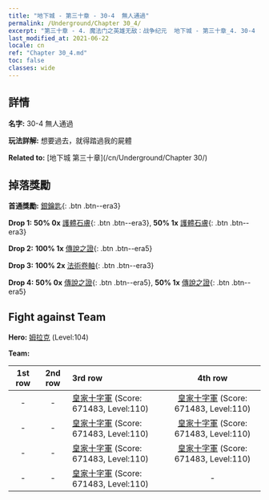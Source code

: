 ```yaml
---
title: "地下城 - 第三十章 - 30-4  無人通過"
permalink: /Underground/Chapter 30_4/
excerpt: "第三十章 - 4. 魔法门之英雄无敌：战争纪元  地下城 - 第三十章_4. 30-4  無人通過"
last_modified_at: 2021-06-22
locale: cn
ref: "Chapter 30_4.md"
toc: false
classes: wide
---
```


## 詳情

 **名字:** 30-4  無人通過

 **玩法詳解:**       想要過去，就得踏過我的屍體

 **Related to:** [地下城 第三十章](/cn/Underground/Chapter 30/)

## 掉落獎勵

 **首通獎勵:** [銀鑰匙](/cn/Items/con_693/){: .btn .btn--era3}

 **Drop 1:** **50% 0x** [護體石膚](/cn/Items/her_452/){: .btn .btn--era3}, **50% 1x** [護體石膚](/cn/Items/her_452/){: .btn .btn--era3}

 **Drop 2:** **100% 1x** [傳說之證](/cn/Items/mat_102/){: .btn .btn--era5}

 **Drop 3:** **100% 2x** [法術卷軸](/cn/Items/con_694/){: .btn .btn--era3}

 **Drop 4:** **50% 0x** [傳說之證](/cn/Items/mat_102/){: .btn .btn--era5}, **50% 1x** [傳說之證](/cn/Items/mat_102/){: .btn .btn--era5}


## Fight against Team
 **Hero:** [姆拉克](/cn/heroes/Mullich/) (Level:104)

 **Team:**


  | 1st row | 2nd row | 3rd row | 4th row |
  |:----:|:----:|:----|:----:|
  | - | - | [皇家十字軍](/cn/units/Swordsman/) (Score: 671483, Level:110)  | [皇家十字軍](/cn/units/Swordsman/) (Score: 671483, Level:110)  |
  | - | - | [皇家十字軍](/cn/units/Swordsman/) (Score: 671483, Level:110)  | [皇家十字軍](/cn/units/Swordsman/) (Score: 671483, Level:110)  |
  | - | - | [皇家十字軍](/cn/units/Swordsman/) (Score: 671483, Level:110)  | [皇家十字軍](/cn/units/Swordsman/) (Score: 671483, Level:110)  |
  | - | - | [皇家十字軍](/cn/units/Swordsman/) (Score: 671483, Level:110)  | - |


